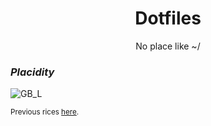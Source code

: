 <p align = "center"><h1 align="center">Dotfiles</h1></p>
<p align = "center">No place like ~/</p>

### <i>Placidity</i>
![GB_L](https://github.com/MujtabaAsim/dots/assets/62666332/6d738da6-76e1-427c-ba9d-214bde36c4c7)

<sub>Previous rices [here](https://github.com/MujtabaAsim/Rice-Archive/tree/main).</sub></p>

